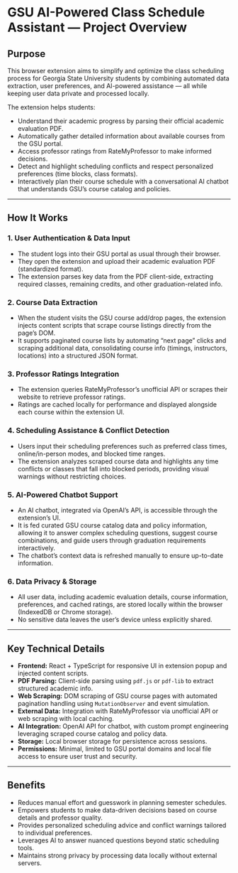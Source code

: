 # GSU AI-Powered Class Schedule Assistant — Project Overview

## Purpose
This browser extension aims to simplify and optimize the class scheduling process for Georgia State University students by combining automated data extraction, user preferences, and AI-powered assistance — all while keeping user data private and processed locally.

The extension helps students:

- Understand their academic progress by parsing their official academic evaluation PDF.
- Automatically gather detailed information about available courses from the GSU portal.
- Access professor ratings from RateMyProfessor to make informed decisions.
- Detect and highlight scheduling conflicts and respect personalized preferences (time blocks, class formats).
- Interactively plan their course schedule with a conversational AI chatbot that understands GSU’s course catalog and policies.

---

## How It Works

### 1. User Authentication & Data Input
- The student logs into their GSU portal as usual through their browser.
- They open the extension and upload their academic evaluation PDF (standardized format).
- The extension parses key data from the PDF client-side, extracting required classes, remaining credits, and other graduation-related info.

### 2. Course Data Extraction
- When the student visits the GSU course add/drop pages, the extension injects content scripts that scrape course listings directly from the page’s DOM.
- It supports paginated course lists by automating “next page” clicks and scraping additional data, consolidating course info (timings, instructors, locations) into a structured JSON format.

### 3. Professor Ratings Integration
- The extension queries RateMyProfessor’s unofficial API or scrapes their website to retrieve professor ratings.
- Ratings are cached locally for performance and displayed alongside each course within the extension UI.

### 4. Scheduling Assistance & Conflict Detection
- Users input their scheduling preferences such as preferred class times, online/in-person modes, and blocked time ranges.
- The extension analyzes scraped course data and highlights any time conflicts or classes that fall into blocked periods, providing visual warnings without restricting choices.

### 5. AI-Powered Chatbot Support
- An AI chatbot, integrated via OpenAI’s API, is accessible through the extension’s UI.
- It is fed curated GSU course catalog data and policy information, allowing it to answer complex scheduling questions, suggest course combinations, and guide users through graduation requirements interactively.
- The chatbot’s context data is refreshed manually to ensure up-to-date information.

### 6. Data Privacy & Storage
- All user data, including academic evaluation details, course information, preferences, and cached ratings, are stored locally within the browser (IndexedDB or Chrome storage).
- No sensitive data leaves the user’s device unless explicitly shared.

---

## Key Technical Details
- **Frontend:** React + TypeScript for responsive UI in extension popup and injected content scripts.
- **PDF Parsing:** Client-side parsing using `pdf.js` or `pdf-lib` to extract structured academic info.
- **Web Scraping:** DOM scraping of GSU course pages with automated pagination handling using `MutationObserver` and event simulation.
- **External Data:** Integration with RateMyProfessor via unofficial API or web scraping with local caching.
- **AI Integration:** OpenAI API for chatbot, with custom prompt engineering leveraging scraped course catalog and policy data.
- **Storage:** Local browser storage for persistence across sessions.
- **Permissions:** Minimal, limited to GSU portal domains and local file access to ensure user trust and security.

---

## Benefits
- Reduces manual effort and guesswork in planning semester schedules.
- Empowers students to make data-driven decisions based on course details and professor quality.
- Provides personalized scheduling advice and conflict warnings tailored to individual preferences.
- Leverages AI to answer nuanced questions beyond static scheduling tools.
- Maintains strong privacy by processing data locally without external servers.
